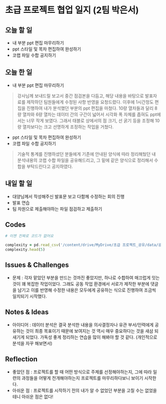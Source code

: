 # 초급 프로젝트 협업 일지 (2팀 박은서)

## 오늘 할 일
* 내 부분 ppt 편집 마무리하기
* ppt 스타일 및 목차 편집하여 완성하기
* 코랩 파일 수합 공지하기
## 오늘 한 일
* 내 부분 ppt 편집 마무리하기
> 강사님께 보내드릴 보고서 중간 점검본을 다듬고, 해당 내용을 바탕으로 발표자료를 제작하던 팀원들에게 수정된 사항 반영을 요청드렸다.
> 이후에 1시간정도 편집을 진행하여 내가 분석했던 부분의 ppt 편집을 마쳤다. 10량 열차들과 달리 8량 열차와 6량 열차는 데이터 간의
> 구간이 넓어서 시각화 폭 자체를 좁혀도 ppt에서는 너무 작게 보였다. 그래서 태블로 상에서의 점 크기, 선 굵기 등을 조정해
> 10량 열차보다는 크고 선명하게 조정하는 작업을 거쳤다.
* ppt 스타일 및 목차 편집하여 완성하기
* 코랩 파일 수합 공지하기
> 기술적 통계를 진행하셨던 분들에게 기존에 안내된 양식에 따라 정리해뒀던 내 분석내용의 코랩 수합 파일을 공유해드리고, 그 밑에 같은 양식으로
> 정리해서 수합을 부탁드린다고 공지하였다.
## 내일 할 일
* 대양님께서 작성해주신 발표문 보고 다함께 수정하는 회의 진행
* 발표 연습
* 팀 차원으로 제출해야하는 파일 점검하고 제출하기
## Codes

```ruby
# 이젠 진짜로 코드가 없어요

complexity = pd.read_csv('/content/drive/MyDrive/초급 프로젝트_공유/data/공유데이터/서울교통공사_지하철혼잡도정보_20241231.csv', encoding='CP949')
complexity.head(5)
```

## Issues & Challenges
- 문제 : 각자 맡았던 부분을 만드는 것까진 좋았지만, 하나로 수합하여 매끄럽게 잇는 것이 꽤 복잡한 작업이었다. 그래도 공동 작업 환경에서 서로가 제작한 부분에 댓글을 남기고 이를 반영해 수정한 내용은 모두에게 공유하는 식으로 진행하여 조금씩 일치되기 시작했다.
## Notes & Ideas
- 아이디어 : 데이터 분석은 결국 분석한 내용을 의사결정자나 유관 부서/인력에게 공유하는 것이 최종 목표이기 때문에 보여지는 것 역시 매우 중요하다는 것을 새삼 되새기게 되었다. 가독성 좋게 정리하는 연습을 많이 해봐야 할 것 같다. (개인적으로 분석을 자꾸 해보면서)
## Reflection
- 좋았던 점 : 프로젝트를 할 때 어떤 방식으로 주제를 선정해야하는지, 그에 따라 일련의 과정들을 어떻게 전개해야하는지 프로젝트를 마무리하다보니 보이기 시작한다.
- 아쉬운 점 : 프로젝트를 시작하기 전의 내가 알 수 없었던 부분을 고칠 수는 없었을테니 아쉬운 점은 없다!
